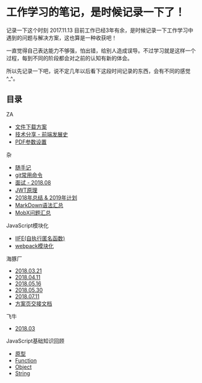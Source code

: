 # 工作学习的笔记，是时候记录一下了！
记录一下这个时刻 2017.11.13 目前工作已经3年有余，是时候记录一下工作学习中遇到的问题与解决方案，这也算是一种收获吧！

一直觉得自己表达能力不够强，怕出错，给别人造成误导。不过学习就是这样一个过程，每到不同的阶段都会对之前的认知有新的体会。

所以先记录一下吧，说不定几年以后看下这段时间记录的东西，会有不同的感觉^_^。

## 目录
ZA
* [文件下载方案](https://github.com/Arweil/notes/issues/8)
* [技术分享 - 前端发展史](https://github.com/Arweil/notes/issues/16)
* [PDF参数设置](https://www.adobe.com/content/dam/acom/en/devnet/acrobat/pdfs/pdf_open_parameters.pdf#page=5&zoom=auto,-169,394)

杂
* [随手记](https://github.com/Arweil/notes/issues/11)
* [git常用命令](https://github.com/Arweil/notes/issues/12)
* [面试 - 2018.08](https://github.com/Arweil/notes/issues/9)
* [JWT原理](https://github.com/Arweil/notes/issues/10)
* [2018年总结 & 2019年计划](https://github.com/Arweil/notes/issues/13)
* [MarkDown语法汇总](https://github.com/Arweil/notes/issues/15)
* [MobX问题汇总](https://github.com/Arweil/notes/issues/17)

JavaScript模块化
* [IIFE(自执行匿名函数)](https://github.com/Arweil/notes/issues/14)
* [webpack模块化](https://github.com/Arweil/notes/issues/18)

海豚厂
* [2018.03.21](https://github.com/Arweil/notes/issues/2)
* [2018.04.11](https://github.com/Arweil/notes/issues/3)
* [2018.05.16](https://github.com/Arweil/notes/issues/4)
* [2018.05.30](https://github.com/Arweil/notes/issues/5)
* [2018.07.11](https://github.com/Arweil/notes/issues/6)
* [方案页交接文档](https://github.com/Arweil/notes/issues/7)

飞牛
* [2018.03](https://github.com/Arweil/notes/issues/1)

JavaScript基础知识回顾
* [原型](https://github.com/Arweil/notes/issues/25)
* [Function](https://github.com/Arweil/notes/issues/23)
* [Object](https://github.com/Arweil/notes/issues/24)
* [String](https://github.com/Arweil/notes/issues/26)
